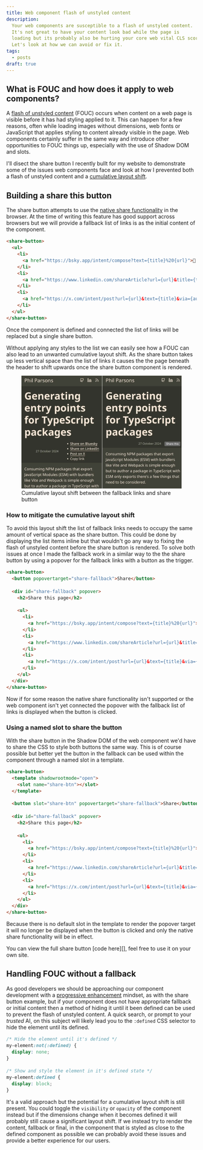 ```yaml
---
title: Web component flash of unstyled content
description:
  Your web components are susceptible to a flash of unstyled content.
  It's not great to have your content look bad while the page is
  loading but its probably also be hurting your core web vital CLS score.
  Let's look at how we can avoid or fix it.
tags:
  - posts
draft: true
---
```


## What is FOUC and how does it apply to web components?

A [flash of unstyled content][fouc] (FOUC) occurs when content on a web page is visible
before it has had styling applied to it. This can happen for a few reasons, often while
loading images without dimensions, web fonts or JavaScript that applies styling to content
already visible in the page. Web components certainly suffer in the same way and introduce
other opportunities to FOUC things up, especially with the use of Shadow DOM and slots.

I'll disect the share button I recently bullt for my website to demonstrate some of the
issues web components face and look at how I prevented both a flash of unstyled content
and a [cumulative layout shift][cls].

## Building a share this button

The share button attempts to use the [native share functionality][navigator-share] in
the browser. At the time of writing this feature has good support across browsers but we
will provide a fallback list of links is as the initial content of the component.

```html
<share-button>
  <ul>
    <li>
      <a href="https://bsky.app/intent/compose?text={title}%20{url}">🦋 Share on Bluesky</a>
    </li>
    <li>
      <a href="https://www.linkedin.com/shareArticle?url={url}&title={title}">🏢 Share on LinkedIn</a>
    </li>
    <li>
      <a href="https://x.com/intent/post?url={url}&text={title}&via={author}">💩 Share on X</a>
    </li>
  </ul>
</share-button>
```

Once the component is defined and connected the list of links will be replaced but a single
share button.

Without applying any styles to the list we can easily see how a FOUC can also lead to an
unwanted cumulative layout shift. As the share button takes up less vertical space than the
list of links it causes the the page beneath the header to shift upwards once the share
button component is rendered.

<figure>
  <img src="./cls-comparison.webp" alt="Two screenshots side by side to compare the layout shift between the default list of links and the share button">
  <figcaption>
    Cumulative layout shift between the fallback links and share button
  </figcaption>
</figure>

### How to mitigate the cumulative layout shift

To avoid this layout shift the list of fallback links needs to occupy the same amount of
vertical space as the share button. This could be done by displaying the list items inline
but that wouldn't go any way to fixing the flash of unstyled content before the share button
is rendered. To solve both issues at once I made the fallback work in a similar way to the
the share button by using a popover for the fallback links with a button as the trigger.

```html
<share-button>
  <button popovertarget="share-fallback">Share</button>

  <div id="share-fallback" popover>
    <h2>Share this page</h2>

    <ul>
      <li>
        <a href="https://bsky.app/intent/compose?text={title}%20{url}">🦋 Share on Bluesky</a>
      </li>
      <li>
        <a href="https://www.linkedin.com/shareArticle?url={url}&title={title}">🏢 Share on LinkedIn</a>
      </li>
      <li>
        <a href="https://x.com/intent/post?url={url}&text={title}&via={author}">💩 Share on X</a>
      </li>
    </ul>
  </div>
</share-button>
```

Now if for some reason the native share functionality isn't supported or the web component isn't yet
connected the popover with the fallback list of links is displayed when the button is clicked.

### Using a named slot to share the button

With the share button in the Shadow DOM of the web component we'd have to share the CSS to style
both buttons the same way. This is of course possible but better yet the button in the fallback can
be used within the component through a named slot in a template.

```html
<share-button>
  <template shadowrootmode="open">
    <slot name="share-btn"></slot>
  </template>

  <button slot="share-btn" popovertarget="share-fallback">Share</button>

  <div id="share-fallback" popover>
    <h2>Share this page</h2>

    <ul>
      <li>
        <a href="https://bsky.app/intent/compose?text={title}%20{url}">🦋 Share on Bluesky</a>
      </li>
      <li>
        <a href="https://www.linkedin.com/shareArticle?url={url}&title={title}">🏢 Share on LinkedIn</a>
      </li>
      <li>
        <a href="https://x.com/intent/post?url={url}&text={title}&via={author}">💩 Share on X</a>
      </li>
    </ul>
  </div>
</share-button>
```
Because there is no default slot in the template to render the popover target it will no longer
be displayed when the button is clicked and only the native share functionality will be in effect.

You can view the full share button [code here][], feel free to use it on your own site.

## Handling FOUC without a fallback

As good developers we should be approaching our component development with a
[progressive enhancement][progressive-enhancement] mindset, as with the share button
example, but if your component does not have appropriate fallback or initial content
then a method of hiding it until it been defined can be used to prevent the flash of
unstyled content. A quick search, or prompt to your _trusted_ AI, on this subject will
likely lead you to the `:defined` CSS selector to hide the element until its defined.

```css
/* Hide the element until it's defined */
my-element:not(:defined) {
  display: none;
}

/* Show and style the element in it's defined state */
my-element:defined {
  display: block;
}
```

It's a valid approach but the potential for a cumulative layout shift is still present.
You could toggle the `visibility` or `opacity` of the component instead but if the
dimensions change when it becomes defined it will probably still cause a significant
layout shift. If we instead try to render the content, fallback or final, in the component
that is styled as close to the defined component as possible we can probably avoid these
issues and provide a better experience for our users.

[fouc]: https://en.wikipedia.org/wiki/Flash_of_unstyled_content
[navigator-share]: https://developer.mozilla.org/en-US/docs/Web/API/Navigator/share
[cls]: https://web.dev/articles/cls
[popover]: https://developer.mozilla.org/en-US/docs/Web/HTML/Global_attributes/popover
[progressive-enhancement]: https://www.gov.uk/service-manual/technology/using-progressive-enhancement
[defined]: https://developer.mozilla.org/en-US/docs/Web/CSS/:defined
